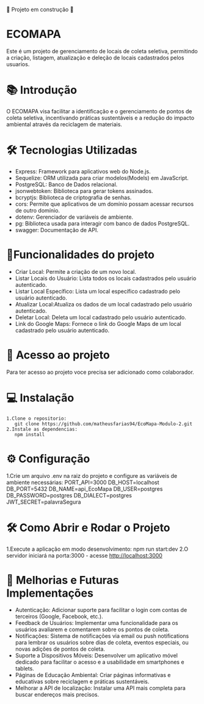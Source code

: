 🚧 Projeto em construção 🚧

# ECOMAPA
Este é um projeto de gerenciamento de locais de coleta seletiva, permitindo a criação, listagem, atualização e deleção de locais cadastrados pelos usuarios. 

# 📚 Introdução
O ECOMAPA visa facilitar a identificação e o gerenciamento de pontos de coleta seletiva, incentivando práticas sustentáveis e a redução do impacto ambiental através da reciclagem de materiais.


# 🛠️ Tecnologias Utilizadas
- Express: Framework para aplicativos web do Node.js.
- Sequelize: ORM utilizada para criar modelos(Models) em JavaScript.
- PostgreSQL: Banco de Dados relacional.
- jsonwebtoken: Biblioteca para gerar tokens assinados.
- bcryptjs: Biblioteca de criptografia de senhas.
- cors: Permite que aplicativos de um domínio possam acessar recursos de outro domínio.
- dotenv: Gerenciador de variáveis de ambiente.
- pg: Biblioteca usada para interagir com banco de dados PostgreSQL.
- swagger: Documentação de API.


# 🔨Funcionalidades do projeto

- Criar Local: Permite a criação de um novo local.
- Listar Locais do Usuário: Lista todos os locais cadastrados pelo usuário autenticado.
- Listar Local Específico: Lista um local específico cadastrado pelo usuário autenticado.
- Atualizar Local:Atualiza os dados de um local cadastrado pelo usuário autenticado.
- Deletar Local: Deleta um local cadastrado pelo usuário autenticado.
- Link do Google Maps: Fornece o link do Google Maps de um local cadastrado pelo usuário autenticado.


# 📁 Acesso ao projeto
 Para ter acesso ao projeto voce precisa ser adicionado como colaborador.

# 💻 Instalação
    1.Clone o repositorio:
       git clone https://github.com/matheusfarias94/EcoMapa-Modulo-2.git
    2.Instale as dependencias:
       npm install
   

# ⚙️ Configuração
1.Crie um arquivo .env na raiz do projeto e configure as variáveis de ambiente necessárias:
  PORT_API=3000
  DB_HOST=localhost
  DB_PORT=5432
  DB_NAME=api_EcoMapa
  DB_USER=postgres
  DB_PASSWORD=postgres
  DB_DIALECT=postgres
  JWT_SECRET=palavraSegura

# 🛠️ Como Abrir e Rodar o Projeto
 1.Execute a aplicação em modo desenvolvimento:
    npm run start:dev
 2.O servidor iniciará na porta:3000 - acesse <http://localhost:3000>

# 🌟 Melhorias e Futuras Implementações
- Autenticação: Adicionar suporte para facilitar o login com contas de terceiros (Google, Facebook, etc.).
- Feedback de Usuários: Implementar uma funcionalidade para os usuários avaliarem e comentarem sobre os pontos de coleta.
- Notificações: Sistema de notificações via email ou push notifications para lembrar os usuários sobre dias de coleta, eventos especiais, ou novas adições de pontos de coleta.
- Suporte a Dispositivos Móveis: Desenvolver um aplicativo móvel dedicado para facilitar o acesso e a usabilidade em smartphones e tablets.
- Páginas de Educação Ambiental: Criar páginas informativas e educativas sobre reciclagem e práticas sustentáveis.
- Melhorar a API de localização: Instalar uma API mais completa para buscar endereços mais precisos. 



